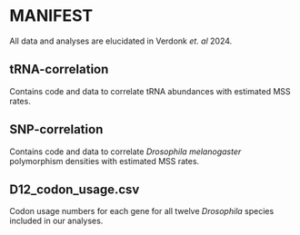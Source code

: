 # MANIFEST

All data and analyses are elucidated in Verdonk *et. al* 2024.

## tRNA-correlation
Contains code and data to correlate tRNA abundances with estimated MSS rates.

## SNP-correlation
Contains code and data to correlate *Drosophila melanogaster* polymorphism densities with estimated MSS rates.

## D12_codon_usage.csv
Codon usage numbers for each gene for all twelve *Drosophila* species included in our analyses.
